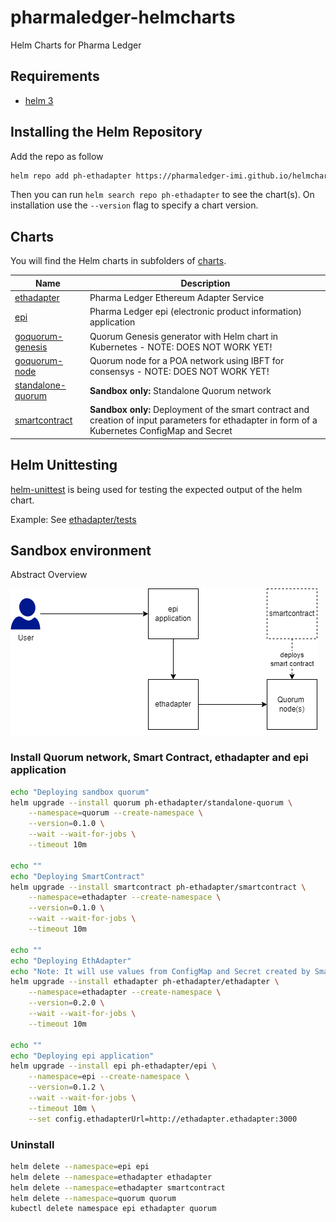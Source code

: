 # pharmaledger-helmcharts

Helm Charts for Pharma Ledger

## Requirements

- [helm 3](https://helm.sh/docs/intro/install/)

## Installing the Helm Repository

Add the repo as follow

```bash
helm repo add ph-ethadapter https://pharmaledger-imi.github.io/helmchart-ethadapter
```

Then you can run `helm search repo ph-ethadapter` to see the chart(s). On installation use the `--version` flag to specify a chart version.

## Charts

You will find the Helm charts in subfolders of [charts](charts).

| Name | Description |
| ---- | ------ |
| [ethadapter](charts/ethadapter/README.md) | Pharma Ledger Ethereum Adapter Service |
| [epi](charts/epi/README.md) | Pharma Ledger epi (electronic product information) application |
| [goquorum-genesis](charts/goquorum-genesis-dev/README.md) | Quorum Genesis generator with Helm chart in Kubernetes - NOTE: DOES NOT WORK YET!|
| [goquorum-node](charts/goquorum-node-dev/README.md) | Quorum node for a POA network using IBFT for consensys - NOTE: DOES NOT WORK YET!|
| [standalone-quorum](charts/standalone-quorum/README.md) | **Sandbox only:** Standalone Quorum network |
| [smartcontract](charts/smartcontract/README.md) | **Sandbox only:** Deployment of the smart contract and creation of input parameters for ethadapter in form of a Kubernetes ConfigMap and Secret |

## Helm Unittesting

[helm-unittest](https://github.com/quintush/helm-unittest) is being used for testing the expected output of the helm chart.

Example: See [ethadapter/tests](./charts/ethadapter/tests)

## Sandbox environment

Abstract Overview

![Abstract Overview](docs/sandbox_abstract_overview.drawio.png)

### Install Quorum network, Smart Contract, ethadapter and epi application

```bash
echo "Deploying sandbox quorum"
helm upgrade --install quorum ph-ethadapter/standalone-quorum \
    --namespace=quorum --create-namespace \
    --version=0.1.0 \
    --wait --wait-for-jobs \
    --timeout 10m

echo ""
echo "Deploying SmartContract"
helm upgrade --install smartcontract ph-ethadapter/smartcontract \
    --namespace=ethadapter --create-namespace \
    --version=0.1.0 \
    --wait --wait-for-jobs \
    --timeout 10m

echo ""
echo "Deploying EthAdapter"
echo "Note: It will use values from ConfigMap and Secret created by SmartContract deployment"
helm upgrade --install ethadapter ph-ethadapter/ethadapter \
    --namespace=ethadapter --create-namespace \
    --version=0.2.0 \
    --wait --wait-for-jobs \
    --timeout 10m

echo ""
echo "Deploying epi application"
helm upgrade --install epi ph-ethadapter/epi \
    --namespace=epi --create-namespace \
    --version=0.1.2 \
    --wait --wait-for-jobs \
    --timeout 10m \
    --set config.ethadapterUrl=http://ethadapter.ethadapter:3000

```

### Uninstall

```bash
helm delete --namespace=epi epi
helm delete --namespace=ethadapter ethadapter
helm delete --namespace=ethadapter smartcontract
helm delete --namespace=quorum quorum
kubectl delete namespace epi ethadapter quorum

```
